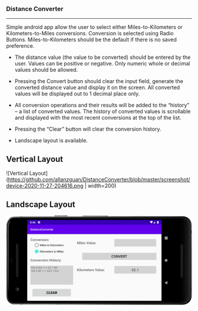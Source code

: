 ### Distance Converter
---
Simple android app allow the user to select either Miles-to-Kilometers or Kilometers-to-Miles
conversions. Conversion is selected using Radio Buttons. Miles-to-Kilometers should be the default
if there is no saved preference.

- The distance value (the value to be converted) should be entered by the user. Values can be
positive or negative. Only numeric whole or decimal values should be allowed.

- Pressing the Convert button should clear the input field, generate the converted distance value and
display it on the screen. All converted values will be displayed out to 1 decimal place only.

- All conversion operations and their results will be added to the “history” – a list of converted
values. The history of converted values is scrollable and displayed with the most recent
conversions at the top of the list.

- Pressing the “Clear” button will clear the conversion history.

- Landscape layout is available.

## Vertical Layout
![Vertical Layout](https://github.com/allanzguan/DistanceConverter/blob/master/screenshot/device-2020-11-27-204616.png | width=200)

## Landscape Layout
![Landscape Layout](https://github.com/allanzguan/DistanceConverter/blob/master/screenshot/device-2020-11-27-204704.png)
